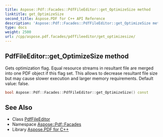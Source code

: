 ```yaml
---
title: Aspose::Pdf::Facades::PdfFileEditor::get_OptimizeSize method
linktitle: get_OptimizeSize
second_title: Aspose.PDF for C++ API Reference
description: 'Aspose::Pdf::Facades::PdfFileEditor::get_OptimizeSize method. Gets optimization flag. Equal resource streams in resultant file are merged into one PDF object if this flag set. This allows to decrease resultant file size but may cause slower execution and larger memory requirements. Default value: false in C++.'
type: docs
weight: 2500
url: /cpp/aspose.pdf.facades/pdffileeditor/get_optimizesize/
---
```

## PdfFileEditor::get_OptimizeSize method


Gets optimization flag. Equal resource streams in resultant file are merged into one PDF object if this flag set. This allows to decrease resultant file size but may cause slower execution and larger memory requirements. Default value: false.

```cpp
bool Aspose::Pdf::Facades::PdfFileEditor::get_OptimizeSize() const
```

## See Also

* Class [PdfFileEditor](../)
* Namespace [Aspose::Pdf::Facades](../../)
* Library [Aspose.PDF for C++](../../../)
